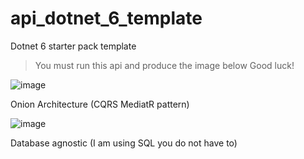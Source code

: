 # api_dotnet_6_template
Dotnet 6 starter pack template

> You must run this api and produce the image below
> Good luck!

![image](https://github.com/freedomkhanyile/api_dotnet_6_template/assets/8349931/e05b09de-292b-492f-9a3f-118cb5ec4c7d)

Onion Architecture (CQRS MediatR pattern)

![image](https://github.com/freedomkhanyile/api_dotnet_6_template/assets/8349931/c447cd2d-d9f8-4ae1-9a8a-04ce877cedd1)

Database agnostic (I am using SQL you do not have to)


